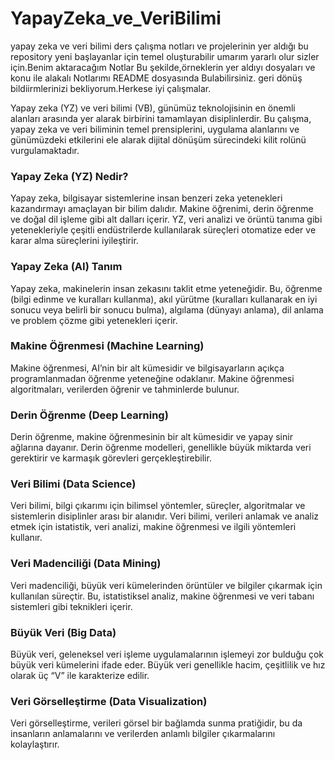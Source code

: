 # YapayZeka_ve_VeriBilimi
yapay zeka ve veri bilimi ders çalışma notları ve projelerinin yer aldığı bu repository yeni başlayanlar için temel oluşturabilir 
umarım yararlı olur sizler için.Benim aktaracağım Notlar Bu şekilde,örneklerin yer aldıyı dosyaları ve konu ile alakalı Notlarımı README dosyasında Bulabilirsiniz.
geri dönüş bildiirmlerinizi bekliyorum.Herkese iyi çalışmalar.



Yapay zeka (YZ) ve veri bilimi (VB), günümüz teknolojisinin en önemli alanları arasında yer alarak birbirini tamamlayan disiplinlerdir. Bu çalışma, yapay zeka ve veri biliminin temel prensiplerini, uygulama alanlarını ve günümüzdeki etkilerini ele alarak dijital dönüşüm sürecindeki kilit rolünü vurgulamaktadır.

### Yapay Zeka (YZ) Nedir?

Yapay zeka, bilgisayar sistemlerine insan benzeri zeka yetenekleri kazandırmayı amaçlayan bir bilim dalıdır. Makine öğrenimi, derin öğrenme ve doğal dil işleme gibi alt dalları içerir. YZ, veri analizi ve örüntü tanıma gibi yetenekleriyle çeşitli endüstrilerde kullanılarak süreçleri otomatize eder ve karar alma süreçlerini iyileştirir.


### Yapay Zeka (AI) Tanım
Yapay zeka, makinelerin insan zekasını taklit etme yeteneğidir. Bu, öğrenme (bilgi edinme ve kuralları kullanma), akıl yürütme (kuralları kullanarak en iyi sonucu veya belirli bir sonucu bulma), algılama (dünyayı anlama), dil anlama ve problem çözme gibi yetenekleri içerir.

### Makine Öğrenmesi (Machine Learning)
Makine öğrenmesi, AI’nin bir alt kümesidir ve bilgisayarların açıkça programlanmadan öğrenme yeteneğine odaklanır. Makine öğrenmesi algoritmaları, verilerden öğrenir ve tahminlerde bulunur.

### Derin Öğrenme (Deep Learning)
Derin öğrenme, makine öğrenmesinin bir alt kümesidir ve yapay sinir ağlarına dayanır. Derin öğrenme modelleri, genellikle büyük miktarda veri gerektirir ve karmaşık görevleri gerçekleştirebilir.

### Veri Bilimi (Data Science)
Veri bilimi, bilgi çıkarımı için bilimsel yöntemler, süreçler, algoritmalar ve sistemlerin disiplinler arası bir alanıdır. Veri bilimi, verileri anlamak ve analiz etmek için istatistik, veri analizi, makine öğrenmesi ve ilgili yöntemleri kullanır.

### Veri Madenciliği (Data Mining)
Veri madenciliği, büyük veri kümelerinden örüntüler ve bilgiler çıkarmak için kullanılan süreçtir. Bu, istatistiksel analiz, makine öğrenmesi ve veri tabanı sistemleri gibi teknikleri içerir.

### Büyük Veri (Big Data)
Büyük veri, geleneksel veri işleme uygulamalarının işlemeyi zor bulduğu çok büyük veri kümelerini ifade eder. Büyük veri genellikle hacim, çeşitlilik ve hız olarak üç “V” ile karakterize edilir.

### Veri Görselleştirme (Data Visualization)
Veri görselleştirme, verileri görsel bir bağlamda sunma pratiğidir, bu da insanların anlamalarını ve verilerden anlamlı bilgiler çıkarmalarını kolaylaştırır.


